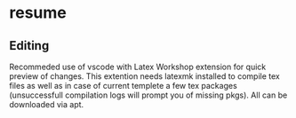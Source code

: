 # resume


## Editing

Recommeded use of vscode with Latex Workshop extension for quick preview of changes. 
This extention needs latexmk installed to compile tex files as well as in case of current templete a few tex packages (unsuccessfull compilation logs will prompt you of missing pkgs). All can be downloaded via apt. 